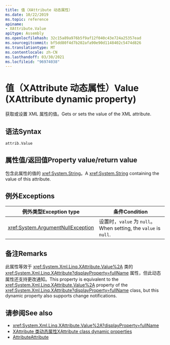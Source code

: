 ```yaml
---
title: 值（XAttribute 动态属性）
ms.date: 10/22/2019
ms.topic: reference
apiname:
- XAttribute.Value
apitype: Assembly
ms.openlocfilehash: 32c15a89a976b5f9af12f040c43e724a25357ead
ms.sourcegitcommit: bf5dd80f4d7b202afa90e90d1148402c5474d826
ms.translationtype: MT
ms.contentlocale: zh-CN
ms.lasthandoff: 03/30/2021
ms.locfileid: "96974038"
---
```

# <a name="value-xattribute-dynamic-property"></a><span data-ttu-id="f9ade-102">值（XAttribute 动态属性）</span><span class="sxs-lookup"><span data-stu-id="f9ade-102">Value (XAttribute dynamic property)</span></span>

<span data-ttu-id="f9ade-103">获取或设置 XML 属性的值。</span><span class="sxs-lookup"><span data-stu-id="f9ade-103">Gets or sets the value of the XML attribute.</span></span>

## <a name="syntax"></a><span data-ttu-id="f9ade-104">语法</span><span class="sxs-lookup"><span data-stu-id="f9ade-104">Syntax</span></span>

```xaml
attrib.Value
```

## <a name="property-valuereturn-value"></a><span data-ttu-id="f9ade-105">属性值/返回值</span><span class="sxs-lookup"><span data-stu-id="f9ade-105">Property value/return value</span></span>

<span data-ttu-id="f9ade-106">包含此属性的值的 <xref:System.String>。</span><span class="sxs-lookup"><span data-stu-id="f9ade-106">A <xref:System.String> containing the value of this attribute.</span></span>

## <a name="exceptions"></a><span data-ttu-id="f9ade-107">例外</span><span class="sxs-lookup"><span data-stu-id="f9ade-107">Exceptions</span></span>

|<span data-ttu-id="f9ade-108">例外类型</span><span class="sxs-lookup"><span data-stu-id="f9ade-108">Exception type</span></span>|<span data-ttu-id="f9ade-109">条件</span><span class="sxs-lookup"><span data-stu-id="f9ade-109">Condition</span></span>|
| - |---------------|
|<xref:System.ArgumentNullException>|<span data-ttu-id="f9ade-110">设置时，`value` 为 `null`。</span><span class="sxs-lookup"><span data-stu-id="f9ade-110">When setting, the `value` is `null`.</span></span>|

## <a name="remarks"></a><span data-ttu-id="f9ade-111">备注</span><span class="sxs-lookup"><span data-stu-id="f9ade-111">Remarks</span></span>

<span data-ttu-id="f9ade-112">此属性等效于 <xref:System.Xml.Linq.XAttribute.Value%2A> 类的 <xref:System.Xml.Linq.XAttribute?displayProperty=fullName> 属性，但此动态属性还支持更改通知。</span><span class="sxs-lookup"><span data-stu-id="f9ade-112">This property is equivalent to the <xref:System.Xml.Linq.XAttribute.Value%2A> property of the <xref:System.Xml.Linq.XAttribute?displayProperty=fullName> class, but this dynamic property also supports change notifications.</span></span>

## <a name="see-also"></a><span data-ttu-id="f9ade-113">请参阅</span><span class="sxs-lookup"><span data-stu-id="f9ade-113">See also</span></span>

- <xref:System.Xml.Linq.XAttribute.Value%2A?displayProperty=fullName>
- [<span data-ttu-id="f9ade-114">XAttribute 类动态属性</span><span class="sxs-lookup"><span data-stu-id="f9ade-114">XAttribute class dynamic properties</span></span>](value-xattribute-dynamic-property.md)
- [<span data-ttu-id="f9ade-115">Attribute</span><span class="sxs-lookup"><span data-stu-id="f9ade-115">Attribute</span></span>](attribute-xelement-dynamic-property.md)
